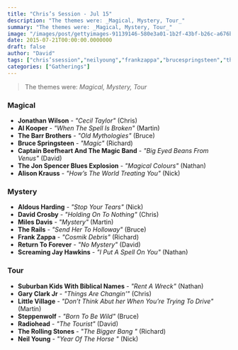 ```yaml
---
title: "Chris’s Session - Jul 15"
description: "The themes were: _Magical, Mystery, Tour_"
summary: "The themes were: _Magical, Mystery, Tour_"
image: "/images/post/gettyimages-91139146-580e3a01-1b2f-43bf-b26c-a676bc43a5a8.png"
date: 2015-07-21T00:00:00.0000000
draft: false
author: "David"
tags: ["chris’ssession","neilyoung","frankzappa","brucespringsteen","therollingstones","radiohead","alisonkrauss","aldousharding","therails","milesdavis","davidcrosby","garyclarkjr","captainbeefheart","steppenwolf","jonathanwilson","returntoforever","littlevillage","alkooper","thebarrbrothers","screamingjayhawkins","thejonspencerbluesexplosion","suburbankidswithbiblicalnames"]
categories: ["Gatherings"]
---
```

> The themes were: _Magical, Mystery, Tour_
### Magical
- **Jonathan Wilson** - _"Cecil Taylor"_ (Chris)
- **Al Kooper** - _"When The Spell Is Broken"_ (Martin)
- **The Barr Brothers** - _"Old Mythologies"_ (Bruce)
- **Bruce Springsteen** - _"Magic"_ (Richard)
- **Captain Beefheart And The Magic Band** - _"Big Eyed Beans From Venus"_ (David)
- **The Jon Spencer Blues Explosion** - _"Magical Colours"_ (Nathan)
- **Alison Krauss** - _"How’s The World Treating You"_ (Nick)
### Mystery
- **Aldous Harding** - _"Stop Your Tears"_ (Nick)
- **David Crosby** - _"Holding On To Nothing"_ (Chris)
- **Miles Davis** - _"Mystery"_ (Martin)
- **The Rails** - _"Send Her To Holloway"_ (Bruce)
- **Frank Zappa** - _"Cosmik Debris"_ (Richard)
- **Return To Forever** - _"No Mystery"_ (David)
- **Screaming Jay Hawkins** - _"I Put A Spell On You"_ (Nathan)
### Tour
- **Suburban Kids With  Biblical Names** - _"Rent A Wreck"_ (Nathan)
- **Gary Clark Jr** - _"Things Are Changin'"_ (Chris)
- **Little Village** - _"Don’t Think Abut her When You’re Trying To Drive"_ (Martin)
- **Steppenwolf** - _"Born To Be Wild"_ (Bruce)
- **Radiohead** - _"The Tourist"_ (David)
- **The Rolling Stones** - _"The Bigger Bang "_ (Richard)
- **Neil Young** - _"Year Of The Horse "_ (Nick)
